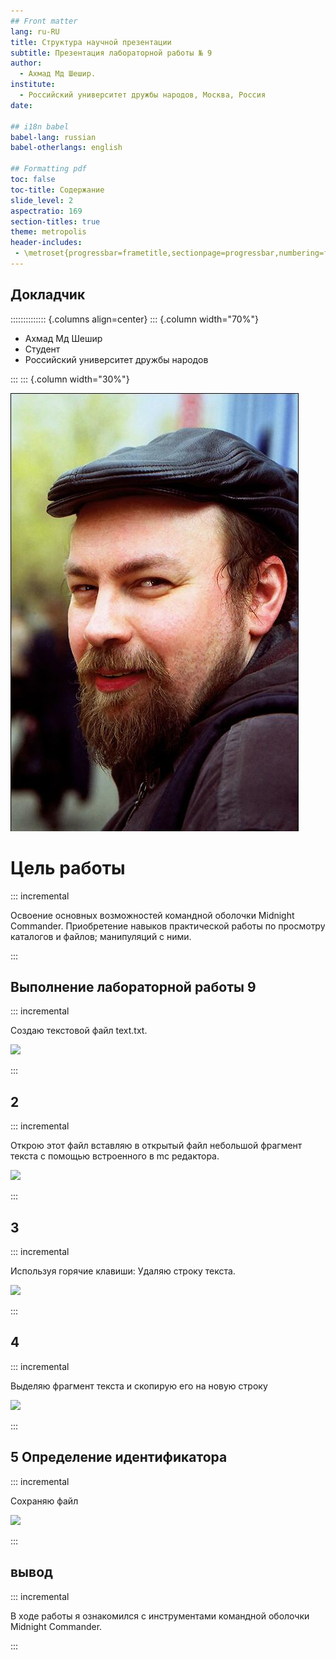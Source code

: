 ```yaml
---
## Front matter
lang: ru-RU
title: Структура научной презентации
subtitle: Презентация лабораторной работы № 9
author:
  - Ахмад Мд Шешир.
institute:
  - Российский университет дружбы народов, Москва, Россия
date: 

## i18n babel
babel-lang: russian
babel-otherlangs: english

## Formatting pdf
toc: false
toc-title: Содержание
slide_level: 2
aspectratio: 169
section-titles: true
theme: metropolis
header-includes:
 - \metroset{progressbar=frametitle,sectionpage=progressbar,numbering=fraction}
---
```


## Докладчик

:::::::::::::: {.columns align=center}
::: {.column width="70%"}

  * Ахмад Мд Шешир
  * Cтудент
  * Российский университет дружбы народов

:::
::: {.column width="30%"}

![](./image/kulyabov.jpg)


# Цель работы

::: incremental

Освоение основных возможностей командной оболочки Midnight Commander. Приобретение навыков практической работы по просмотру каталогов и файлов; манипуляций
с ними.

:::

## Выполнение лабораторной работы 9

::: incremental

Создаю текстовой файл text.txt.

![](image/1.png)


:::

## 2

::: incremental

Открою этот файл вставляю в открытый файл небольшой фрагмент текста с помощью встроенного в mc редактора.

![](image/2.png)

:::

## 3 

::: incremental

Используя горячие клавиши: Удаляю строку текста. 

![](image/3.png)

:::

## 4 

::: incremental

Выделяю фрагмент текста и скопирую его на новую строку

![](image/6.png)

:::

## 5 Определение идентификатора

::: incremental

Сохраняю файл 

![](image/6.png)

:::


## вывод

::: incremental

В ходе работы я ознакомился с инструментами командной оболочки Midnight Commander.

:::


